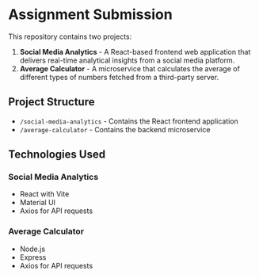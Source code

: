 # Assignment Submission

This repository contains two projects:

1. **Social Media Analytics** - A React-based frontend web application that delivers real-time analytical insights from a social media platform.
2. **Average Calculator** - A microservice that calculates the average of different types of numbers fetched from a third-party server.

## Project Structure

- `/social-media-analytics` - Contains the React frontend application
- `/average-calculator` - Contains the backend microservice

## Technologies Used

### Social Media Analytics
- React with Vite
- Material UI
- Axios for API requests

### Average Calculator
- Node.js
- Express
- Axios for API requests
